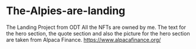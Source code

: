 # The-Alpies-are-landing
The Landing Project from ODT
All the NFTs are owned by me. The text for the hero section, the quote section and also the picture for the hero section are taken from Alpaca Finance. https://www.alpacafinance.org/ 
